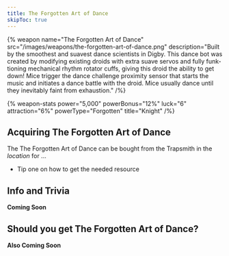 ```yaml
---
title: The Forgotten Art of Dance
skipToc: true
---
```


{% weapon
 name="The Forgotten Art of Dance"
 src="/images/weapons/the-forgotten-art-of-dance.png"
 description="Built by the smoothest and suavest dance scientists in Digby. This dance bot was created by modifying existing droids with extra suave servos and fully funk-tioning mechanical rhythm rotator cuffs, giving this droid the ability to get down! Mice trigger the dance challenge proximity sensor that starts the music and initiates a dance battle with the droid. Mice usually dance until they inevitably faint from exhaustion."
/%}

{% weapon-stats
 power="5,000"
 powerBonus="12%"
 luck="6"
 attraction="6%"
 powerType="Forgotten"
 title="Knight"
/%}

## Acquiring The Forgotten Art of Dance

The The Forgotten Art of Dance can be bought from the Trapsmith in the *location* for ...

- Tip one on how to get the needed resource

## Info and Trivia

**Coming Soon**

## Should you get The Forgotten Art of Dance?

**Also Coming Soon**
